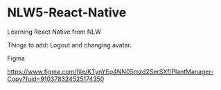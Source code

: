 # NLW5-React-Native
Learning React Native from NLW

Things to add: Logout and changing avatar.

Figma 

https://www.figma.com/file/KTynYEp4NN05mzd2SerSXf/PlantManager-Copy?fuid=910378324525174350
